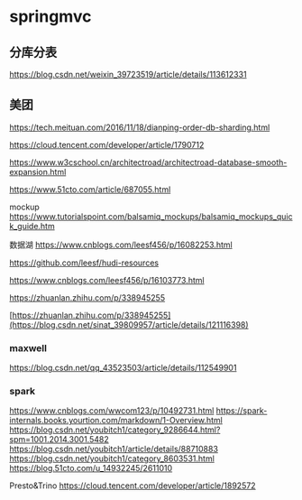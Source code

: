 # springmvc
## 分库分表
https://blog.csdn.net/weixin_39723519/article/details/113612331
## 美团
https://tech.meituan.com/2016/11/18/dianping-order-db-sharding.html


https://cloud.tencent.com/developer/article/1790712

https://www.w3cschool.cn/architectroad/architectroad-database-smooth-expansion.html

https://www.51cto.com/article/687055.html

mockup
https://www.tutorialspoint.com/balsamiq_mockups/balsamiq_mockups_quick_guide.htm

数据湖
https://www.cnblogs.com/leesf456/p/16082253.html

https://github.com/leesf/hudi-resources

https://www.cnblogs.com/leesf456/p/16103773.html

https://zhuanlan.zhihu.com/p/338945255

[https://zhuanlan.zhihu.com/p/338945255](https://blog.csdn.net/sinat_39809957/article/details/121116398)

### maxwell
https://blog.csdn.net/qq_43523503/article/details/112549901

### spark
https://www.cnblogs.com/wwcom123/p/10492731.html
https://spark-internals.books.yourtion.com/markdown/1-Overview.html
https://blog.csdn.net/youbitch1/category_9286644.html?spm=1001.2014.3001.5482
https://blog.csdn.net/youbitch1/article/details/88710883
https://blog.csdn.net/youbitch1/category_8603531.html
https://blog.51cto.com/u_14932245/2611010


Presto&Trino
https://cloud.tencent.com/developer/article/1892572


